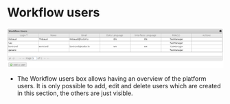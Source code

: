 <!--
parent: 'Manage Users'
created_at: '2012-03-29 16:31:30'
updated_at: '2013-03-13 14:35:53'
authors:
    - 'Jérôme Bogaerts'
contributors:
    - 'Franck Gismondi'
tags:
    - 'Manage Users'
-->

Workflow users
==============

![](../resources/users-workflow.png)

-   The Workflow users box allows having an overview of the platform users. It is only possible to add, edit and delete users which are created in this section, the others are just visible.


